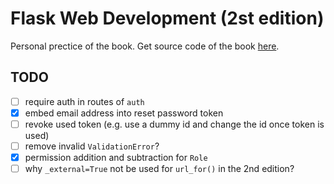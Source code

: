 # Flask Web Development (2st edition)

Personal prectice of the book. Get source code of the book [here](https://github.com/miguelgrinberg/flasky).


## TODO
- [ ] require auth in routes of `auth`
- [x] embed email address into reset password token
- [ ] revoke used token (e.g. use a dummy id and change the id once token is used)
- [ ] remove invalid `ValidationError`?
- [x] permission addition and subtraction for `Role` 
- [ ] why `_external=True` not be used for `url_for()` in the 2nd edition?
